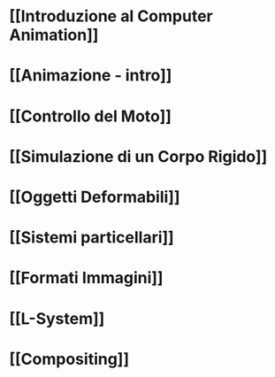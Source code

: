 
# [[Introduzione al Computer Animation]]

# [[Animazione - intro]]

# [[Controllo del Moto]]

# [[Simulazione di un Corpo Rigido]]

# [[Oggetti Deformabili]]

# [[Sistemi particellari]]

# [[Formati Immagini]]

# [[L-System]]

# [[Compositing]]



